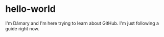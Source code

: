 # hello-world
I'm Dámary and I'm here trying to learn about GitHub.
I'm just following a guide right now.
